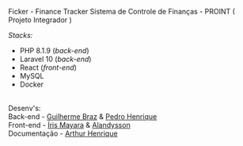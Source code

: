 Ficker - Finance Tracker
Sistema de Controle de Finanças - PROINT ( Projeto Integrador )

*Stacks:*
- PHP 8.1.9 (*back-end*)
- Laravel 10 (*back-end*)
- React (*front-end*)
- MySQL
- Docker
<br>
Desenv's:
<br>
Back-end - <a href="https://github.com/Gbzzz">Guilherme Braz</a> & <a href="https://github.com/PHPdro">Pedro Henrique</a>
<br>
Front-end - <a href="https://github.com/irismayara">Íris Mayara</a> & <a href="https://github.com/alandysson">Alandysson</a>
<br>
Documentação - <a href="https://github.com/Arthur-4">Arthur Henrique</a>
